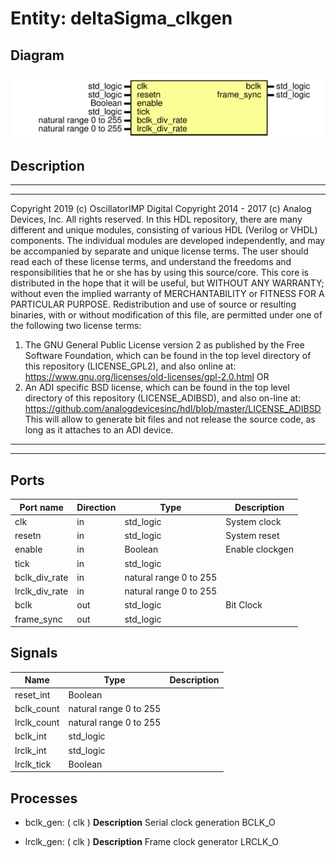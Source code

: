# Entity: deltaSigma_clkgen

## Diagram

![Diagram](deltaSigma_clkgen.svg "Diagram")
## Description

***************************************************************************
***************************************************************************
Copyright 2019 (c) OscillatorIMP Digital
Copyright 2014 - 2017 (c) Analog Devices, Inc. All rights reserved.
In this HDL repository, there are many different and unique modules, consisting
of various HDL (Verilog or VHDL) components. The individual modules are
developed independently, and may be accompanied by separate and unique license
terms.
The user should read each of these license terms, and understand the
freedoms and responsibilities that he or she has by using this source/core.
This core is distributed in the hope that it will be useful, but WITHOUT ANY
WARRANTY; without even the implied warranty of MERCHANTABILITY or FITNESS FOR
A PARTICULAR PURPOSE.
Redistribution and use of source or resulting binaries, with or without modification
of this file, are permitted under one of the following two license terms:
  1. The GNU General Public License version 2 as published by the
     Free Software Foundation, which can be found in the top level directory
     of this repository (LICENSE_GPL2), and also online at:
     <https://www.gnu.org/licenses/old-licenses/gpl-2.0.html>
OR
  2. An ADI specific BSD license, which can be found in the top level directory
     of this repository (LICENSE_ADIBSD), and also on-line at:
     https://github.com/analogdevicesinc/hdl/blob/master/LICENSE_ADIBSD
     This will allow to generate bit files and not release the source code,
     as long as it attaches to an ADI device.
***************************************************************************
***************************************************************************
## Ports

| Port name      | Direction | Type                   | Description     |
| -------------- | --------- | ---------------------- | --------------- |
| clk            | in        | std_logic              | System clock    |
| resetn         | in        | std_logic              | System reset    |
| enable         | in        | Boolean                | Enable clockgen |
| tick           | in        | std_logic              |                 |
| bclk_div_rate  | in        | natural range 0 to 255 |                 |
| lrclk_div_rate | in        | natural range 0 to 255 |                 |
| bclk           | out       | std_logic              | Bit Clock       |
| frame_sync     | out       | std_logic              |                 |
## Signals

| Name        | Type                   | Description |
| ----------- | ---------------------- | ----------- |
| reset_int   | Boolean                |             |
| bclk_count  | natural range 0 to 255 |             |
| lrclk_count | natural range 0 to 255 |             |
| bclk_int    | std_logic              |             |
| lrclk_int   | std_logic              |             |
| lrclk_tick  | Boolean                |             |
## Processes
- bclk_gen: ( clk )
**Description**
Serial clock generation BCLK_O

- lrclk_gen: ( clk )
**Description**
Frame clock generator LRCLK_O

